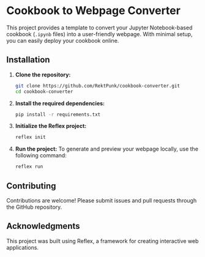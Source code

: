 # Cookbook to Webpage Converter

This project provides a template to convert your Jupyter Notebook-based cookbook (`.ipynb` files) into a user-friendly webpage. With minimal setup, you can easily deploy your cookbook online.

## Installation

1. **Clone the repository:**

   ```bash
   git clone https://github.com/RektPunk/cookbook-converter.git
   cd cookbook-converter
   ```

2. **Install the required dependencies:**

   ```bash
   pip install -r requirements.txt
   ```

3. **Initialize the Reflex project:**
   ```bash
   reflex init
   ```

4. **Run the project:**
   To generate and preview your webpage locally, use the following command:

   ```bash
   reflex run
   ```

## Contributing

Contributions are welcome! Please submit issues and pull requests through the GitHub repository.

## Acknowledgments

This project was built using Reflex, a framework for creating interactive web applications.
